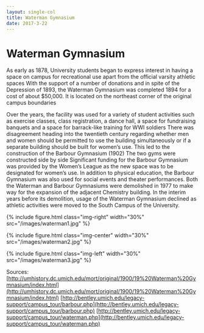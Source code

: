 ```yaml
---
layout: single-col
title: Waterman Gymnasium
date: 2017-3-22
---
```


# Waterman Gymnasium

As early as 1878, University students began to express interest in having a space on campus for recreational use apart from the official varsity athletic spaces
With the support of a number of donations and in spite of the Depression of 1893, the Waterman Gymnasium was completed 1894 for a cost of about $50,000.
It is located on the northeast corner of the original campus boundaries

Over the years, the facility was used for a variety of student activities such as exercise classes, class registration, a dance hall, a space for fundraising banquets and a space for barrack-like training for WWI soldiers
There was disagreement heading into the twentieth century regarding whether men and women should be permitted to use the building simultaneously or if a separate building should be built for women’s use.
This led to the construction of the Barbour Gymnasium (1902)
The two gyms were constructed side by side
Significant funding for the Barbour Gymnasium was provided by the Women’s League as the new space was to be designated for women’s use.
In addition to physical education, the Barbour Gymnasium was also used for social events and theater performances.
Both the Waterman and Barbour Gymnasiums were demolished in 1977 to make way for the expansion of the adjacent Chemistry building.
In the interim years before its demolition, usage of the Waterman Gymnasium declined as athletic activities were moved to the South Campus of the University.

{% include figure.html class="img-right" width="30%" src="/images/waterman1.jpg" %}

{% include figure.html class="img-center" width="30%" src="/images/waterman2.jpg" %}

{% include figure.html class="img-left" width="30%" src="/images/waterman3.jpg" %}

Sources:
[http://umhistory.dc.umich.edu/mort/original/1900/19%20Waterman%20Gymnasium/index.html](http://umhistory.dc.umich.edu/mort/original/1900/19%20Waterman%20Gymnasium/index.html)
[http://bentley.umich.edu/legacy-support/campus_tour/barbour.php](http://bentley.umich.edu/legacy-support/campus_tour/barbour.php)
[http://bentley.umich.edu/legacy-support/campus_tour/waterman.php](http://bentley.umich.edu/legacy-support/campus_tour/waterman.php)  

